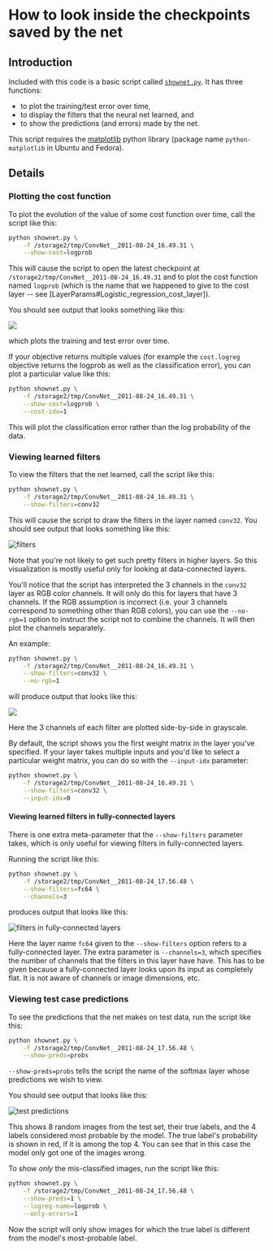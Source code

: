 # How to look inside the checkpoints saved by the net

## Introduction

Included with this code is a basic script called [`shownet.py`](../shownet.py).
It has three functions:

* to plot the training/test error over time,
* to display the filters that the neural net learned, and
* to show the predictions (and errors) made by the net.

This script requires the [matplotlib](https://matplotlib.sourceforge.net/) python
library (package name `python-matplotlib` in Ubuntu and Fedora).

## Details

### Plotting the cost function

To plot the evolution of the value of some cost function over time, call the script like this:

```sh
python shownet.py \
    -f /storage2/tmp/ConvNet__2011-08-24_16.49.31 \
    --show-cost=logprob
```

This will cause the script to open the latest checkpoint at
`/storage2/tmp/ConvNet__2011-08-24_16.49.31` and to plot the cost function named
`logprob` (which is the name that we happened to give to the cost layer -- see
[LayerParams#Logistic_regression_cost_layer]).

You should see output that looks something like this:

![](images/cost-function.png)

which plots the training and test error over time.

If your objective returns multiple values (for example the `cost.logreg` objective returns the logprob as well as the classification error), you can plot a particular value like this:

```sh
python shownet.py \
    -f /storage2/tmp/ConvNet__2011-08-24_16.49.31 \
    --show-cost=logprob \
    --cost-idx=1
```

This will plot the classification error rather than the log probability of the data.

### Viewing learned filters
To view the filters that the net learned, call the script like this:

```sh
python shownet.py \
    -f /storage2/tmp/ConvNet__2011-08-24_16.49.31 \
    --show-filters=conv32
```

This will cause the script to draw the filters in the layer named `conv32`. You should see output that looks something like this:

![filters](images/filters.png)

Note that you're not likely to get such pretty filters in higher layers. So this visualization is mostly useful only for looking at data-connected layers.

You'll notice that the script has interpreted the 3 channels in the `conv32` layer as RGB color channels. It will only do this for layers that have 3 channels. If the RGB assumption is incorrect (i.e. your 3 channels correspond to something other than RGB colors), you can use the `--no-rgb=1` option to instruct the script not to combine the channels. It will then plot the channels separately.

An example:

```sh
python shownet.py \
    -f /storage2/tmp/ConvNet__2011-08-24_16.49.31 \
    --show-filters=conv32 \
    --no-rgb=1
```

will produce output that looks like this:

![](images/filters-separated.png)

Here the 3 channels of each filter are plotted side-by-side in grayscale.

By default, the script shows you the first weight matrix in the layer you've specified. If your layer takes multiple inputs and you'd like to select a particular weight matrix, you can do so with the `--input-idx` parameter:

```sh
python shownet.py \
    -f /storage2/tmp/ConvNet__2011-08-24_16.49.31 \
    --show-filters=conv32 \
    --input-idx=0
```

#### Viewing learned filters in fully-connected layers

There is one extra meta-parameter that the `--show-filters` parameter takes,
which is only useful for viewing filters in fully-connected layers.

Running the script like this:

```sh
python shownet.py \
    -f /storage2/tmp/ConvNet__2011-08-24_17.56.48 \
    --show-filters=fc64 \
    --channels=3
```

produces output that looks like this:

![filters in fully-connected layers](images/filters-fc.png)

Here the layer name `fc64` given to the `--show-filters` option refers to a
fully-connected layer. The extra parameter is `--channels=3`, which specifies
the number of channels that the filters in this layer have have. This has to be
given because a fully-connected layer looks upon its input as completely flat.
It is not aware of channels or image dimensions, etc.

### Viewing test case predictions

To see the predictions that the net makes on test data, run the script like this:

```sh
python shownet.py \
    -f /storage2/tmp/ConvNet__2011-08-24_17.56.48 \
    --show-preds=probs
```

`--show-preds=probs` tells the script the name of the softmax layer whose predictions we wish to view.

You should see output that looks like this:

![test predictions](images/test-preds.png)

This shows 8 random images from the test set, their true labels, and the 4
labels considered most probable by the model. The true label's probability is
shown in red, if it is among the top 4. You can see that in this case the model
only got one of the images wrong.

To show _only_ the mis-classified images, run the script like this:

```sh
python shownet.py \
    -f /storage2/tmp/ConvNet__2011-08-24_17.56.48 \
    --show-preds=1 \
    --logreg-name=logprob \
    --only-errors=1
```

Now the script will only show images for which the true label is different from
the model's most-probable label.
